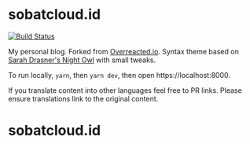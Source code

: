 # sobatcloud.id

[![Build Status](https://travis-ci.com/anamritraj/anandamritraj.in.svg?branch=master)](https://travis-ci.com/anamritraj/anandamritraj.in)

My personal blog. Forked from [Overreacted.io](https://github.com/gaearon/overreacted.io). Syntax theme based on [Sarah Drasner's Night Owl](https://github.com/sdras/night-owl-vscode-theme/) with small tweaks.

To run locally, `yarn`, then `yarn dev`, then open https://localhost:8000.

If you translate content into other languages feel free to PR links. Please ensure translations link to the original content.
# sobatcloud.id

